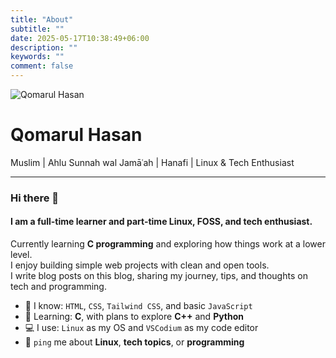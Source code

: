 ```yaml
---
title: "About"
subtitle: ""
date: 2025-05-17T10:38:49+06:00
description: ""
keywords: ""
comment: false
---
```


<div class="about-container">
  <img src="/profile.webp" alt="Qomarul Hasan" class="about-profile" />
  <h1 class="about-name">Qomarul Hasan</h1>
  <p class="about-bio">Muslim | Ahlu Sunnah wal Jamāʿah | Hanafi | Linux & Tech Enthusiast</p>
</div>

<hr class="about-divider"/>

### Hi there 👋

#### I am a full-time learner and part-time Linux, FOSS, and tech enthusiast.

Currently learning **C programming** and exploring how things work at a lower level.<br>
I enjoy building simple web projects with clean and open tools.<br>
I write blog posts on this blog, sharing my journey, tips, and thoughts on tech and programming.

- 🧠 I know: `HTML`, `CSS`, `Tailwind CSS`, and basic `JavaScript`
- 🌱 Learning: **C**, with plans to explore **C++** and **Python**
- 💻 I use: `Linux` as my OS and `VSCodium` as my code editor
- 💬 `ping` me about **Linux**, **tech topics**, or **programming**